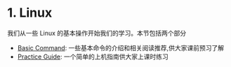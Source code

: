 # 1. Linux


我们从一些 Linux 的基本操作开始我们的学习。本节包括两个部分

- [Basic Command](1.linux-command.md): 一些基本命令的介绍和相关阅读推荐,供大家课前预习了解
- [Practice Guide](1.linux-task.md): 一个简单的上机指南供大家上课时练习

